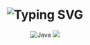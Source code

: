 <div align="center">
    <h1>
        <img src="https://readme-typing-svg.herokuapp.com?font=Jetbrains+mono&size=40&duration=3000&color=33FF33&center=true&vCenter=true&width=435&lines=Hey..+I'm+DamianHuckele;This+is..;..my+Github..;" alt="Typing SVG"/>
    </h1>
</div>


<div align="center">
    <img src="https://img.shields.io/badge/Java-007396?style=for-the-badge&logo=java&logoColor=white" alt="Java" />
    <img src="https://img.shields.io/badge/Python-007396?style=for-the-badge&logo=python&logoColor=white" alt"Python" />
</div>
